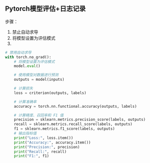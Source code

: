 
## Pytorch模型评估+日志记录

步骤：
1. 禁止自动求导
2. 将模型设置为评估模式
3. 
```python
# 禁用自动求导
with torch.no_grad():
    # 将模型设置为评估模式
    model.eval()

    # 使用模型对数据进行预测
    outputs = model(inputs)

    # 计算损失
    loss = criterion(outputs, labels)

    # 计算准确率
    accuracy = torch.nn.functional.accuracy(outputs, labels)

    # 计算精度、召回率和 F1 值
    precision = sklearn.metrics.precision_score(labels, outputs)
    recall = sklearn.metrics.recall_score(labels, outputs)
    f1 = sklearn.metrics.f1_score(labels, outputs)
    # 输出指标值
    print("Loss:", loss.item())
    print("Accuracy:", accuracy.item())
    print("Precision:", precision)
    print("Recall:", recall)
    print("F1:", f1)
```


<!--stackedit_data:
eyJoaXN0b3J5IjpbMTQwNDAxODc3NV19
-->